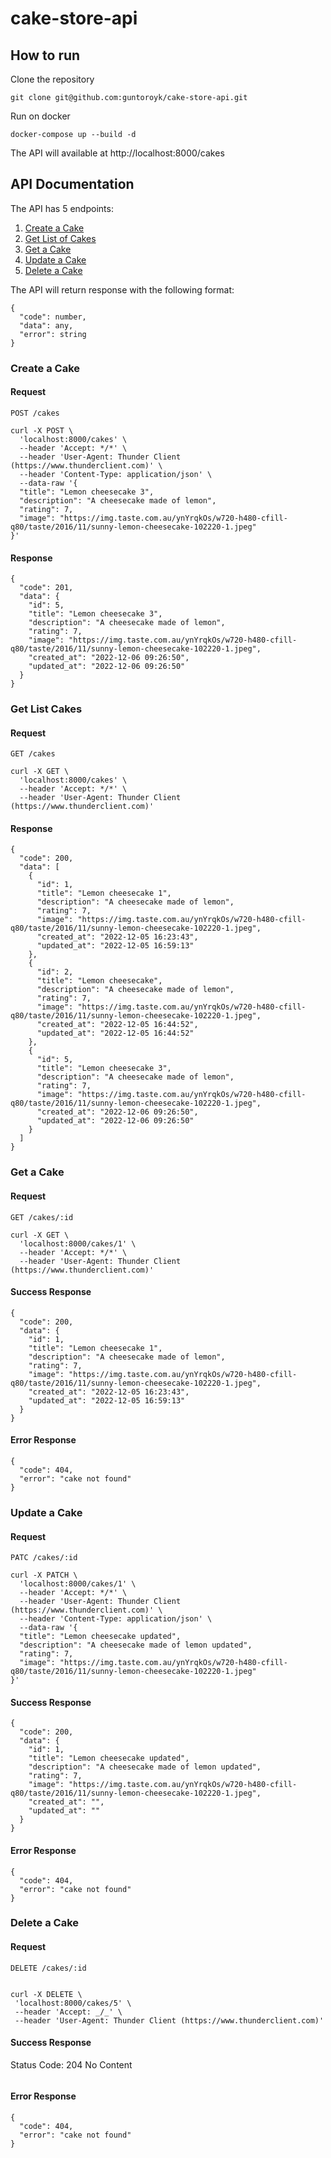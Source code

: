 # cake-store-api

## How to run

Clone the repository

```
git clone git@github.com:guntoroyk/cake-store-api.git
```

Run on docker

```
docker-compose up --build -d
```

The API will available at http://localhost:8000/cakes

## API Documentation

The API has 5 endpoints:

1. [Create a Cake](#create-a-cake)
2. [Get List of Cakes](#get-list-cakes)
3. [Get a Cake](#get-a-cake)
4. [Update a Cake](#update-a-cake)
5. [Delete a Cake](#delete-a-cake)

The API will return response with the following format:

```
{
  "code": number,
  "data": any,
  "error": string
}
```

### Create a Cake

#### Request

`POST /cakes`

```
curl -X POST \
  'localhost:8000/cakes' \
  --header 'Accept: */*' \
  --header 'User-Agent: Thunder Client (https://www.thunderclient.com)' \
  --header 'Content-Type: application/json' \
  --data-raw '{
  "title": "Lemon cheesecake 3",
  "description": "A cheesecake made of lemon",
  "rating": 7,
  "image": "https://img.taste.com.au/ynYrqkOs/w720-h480-cfill-q80/taste/2016/11/sunny-lemon-cheesecake-102220-1.jpeg"
}'
```

#### Response

```
{
  "code": 201,
  "data": {
    "id": 5,
    "title": "Lemon cheesecake 3",
    "description": "A cheesecake made of lemon",
    "rating": 7,
    "image": "https://img.taste.com.au/ynYrqkOs/w720-h480-cfill-q80/taste/2016/11/sunny-lemon-cheesecake-102220-1.jpeg",
    "created_at": "2022-12-06 09:26:50",
    "updated_at": "2022-12-06 09:26:50"
  }
}
```

### Get List Cakes

#### Request

`GET /cakes`

```
curl -X GET \
  'localhost:8000/cakes' \
  --header 'Accept: */*' \
  --header 'User-Agent: Thunder Client (https://www.thunderclient.com)'
```

#### Response

```
{
  "code": 200,
  "data": [
    {
      "id": 1,
      "title": "Lemon cheesecake 1",
      "description": "A cheesecake made of lemon",
      "rating": 7,
      "image": "https://img.taste.com.au/ynYrqkOs/w720-h480-cfill-q80/taste/2016/11/sunny-lemon-cheesecake-102220-1.jpeg",
      "created_at": "2022-12-05 16:23:43",
      "updated_at": "2022-12-05 16:59:13"
    },
    {
      "id": 2,
      "title": "Lemon cheesecake",
      "description": "A cheesecake made of lemon",
      "rating": 7,
      "image": "https://img.taste.com.au/ynYrqkOs/w720-h480-cfill-q80/taste/2016/11/sunny-lemon-cheesecake-102220-1.jpeg",
      "created_at": "2022-12-05 16:44:52",
      "updated_at": "2022-12-05 16:44:52"
    },
    {
      "id": 5,
      "title": "Lemon cheesecake 3",
      "description": "A cheesecake made of lemon",
      "rating": 7,
      "image": "https://img.taste.com.au/ynYrqkOs/w720-h480-cfill-q80/taste/2016/11/sunny-lemon-cheesecake-102220-1.jpeg",
      "created_at": "2022-12-06 09:26:50",
      "updated_at": "2022-12-06 09:26:50"
    }
  ]
}
```

### Get a Cake

#### Request

`GET /cakes/:id`

```
curl -X GET \
  'localhost:8000/cakes/1' \
  --header 'Accept: */*' \
  --header 'User-Agent: Thunder Client (https://www.thunderclient.com)'
```

#### Success Response

```
{
  "code": 200,
  "data": {
    "id": 1,
    "title": "Lemon cheesecake 1",
    "description": "A cheesecake made of lemon",
    "rating": 7,
    "image": "https://img.taste.com.au/ynYrqkOs/w720-h480-cfill-q80/taste/2016/11/sunny-lemon-cheesecake-102220-1.jpeg",
    "created_at": "2022-12-05 16:23:43",
    "updated_at": "2022-12-05 16:59:13"
  }
}
```

#### Error Response

```
{
  "code": 404,
  "error": "cake not found"
}
```

### Update a Cake

#### Request

`PATC /cakes/:id`

```
curl -X PATCH \
  'localhost:8000/cakes/1' \
  --header 'Accept: */*' \
  --header 'User-Agent: Thunder Client (https://www.thunderclient.com)' \
  --header 'Content-Type: application/json' \
  --data-raw '{
  "title": "Lemon cheesecake updated",
  "description": "A cheesecake made of lemon updated",
  "rating": 7,
  "image": "https://img.taste.com.au/ynYrqkOs/w720-h480-cfill-q80/taste/2016/11/sunny-lemon-cheesecake-102220-1.jpeg"
}'
```

#### Success Response

```
{
  "code": 200,
  "data": {
    "id": 1,
    "title": "Lemon cheesecake updated",
    "description": "A cheesecake made of lemon updated",
    "rating": 7,
    "image": "https://img.taste.com.au/ynYrqkOs/w720-h480-cfill-q80/taste/2016/11/sunny-lemon-cheesecake-102220-1.jpeg",
    "created_at": "",
    "updated_at": ""
  }
}
```

#### Error Response

```
{
  "code": 404,
  "error": "cake not found"
}
```

### Delete a Cake

#### Request

`DELETE /cakes/:id`

```

curl -X DELETE \
 'localhost:8000/cakes/5' \
 --header 'Accept: _/_' \
 --header 'User-Agent: Thunder Client (https://www.thunderclient.com)'

```

#### Success Response

Status Code: 204 No Content

```

```

#### Error Response

```
{
  "code": 404,
  "error": "cake not found"
}

```
